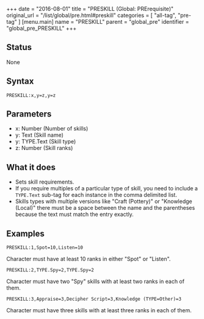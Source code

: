 +++
date = "2016-08-01"
title = "PRESKILL (Global: PRErequisite)"
original_url = "/list/global/pre.html#preskill"
categories = [ "all-tag", "pre-tag" ]
[menu.main]
    name = "PRESKILL"
    parent = "global_pre"
    identifier = "global_pre_PRESKILL"
+++

## Status

None

## Syntax

`PRESKILL:x,y=z,y=z`

## Parameters

-   x: Number (Number of skills)
-   y: Text (Skill name)
-   y: TYPE.Text (Skill type)
-   z: Number (Skill ranks)



What it does
------------

-   Sets skill requirements.
-   If you require multiples of a particular type of skill, you need to
    include a `TYPE.Text` sub-tag for each instance in the comma
    delimited list.
-   Skills types with multiple versions like "Craft (Pottery)" or
    "Knowledge (Local)" there must be a space between the name and the
    parentheses because the text must match the entry exactly.

Examples
--------

`PRESKILL:1,Spot=10,Listen=10`

Character must have at least 10 ranks in either "Spot" or "Listen".

`PRESKILL:2,TYPE.Spy=2,TYPE.Spy=2`

Character must have two "Spy" skills with at least two ranks in each of
them.

`PRESKILL:3,Appraise=3,Decipher Script=3,Knowledge (TYPE=Other)=3`

Character must have three skills with at least three ranks in each of
them.

